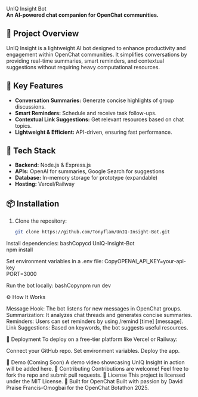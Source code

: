  UnIQ Insight Bot  
**An AI-powered chat companion for OpenChat communities.**  

## 🚀 Project Overview  
UnIQ Insight is a lightweight AI bot designed to enhance productivity and engagement within OpenChat communities. It simplifies conversations by providing real-time summaries, smart reminders, and contextual suggestions without requiring heavy computational resources.  

## 🌟 Key Features  
- **Conversation Summaries:** Generate concise highlights of group discussions.  
- **Smart Reminders:** Schedule and receive task follow-ups.  
- **Contextual Link Suggestions:** Get relevant resources based on chat topics.  
- **Lightweight & Efficient:** API-driven, ensuring fast performance.  

## 🔧 Tech Stack  
- **Backend:** Node.js & Express.js  
- **APIs:** OpenAI for summaries, Google Search for suggestions  
- **Database:** In-memory storage for prototype (expandable)  
- **Hosting:** Vercel/Railway  

## 📦 Installation  
1. Clone the repository:  
   ```bash
   git clone https://github.com/Tonyflam/UnIQ-Insight-Bot.git

Install dependencies:
bashCopycd UnIQ-Insight-Bot  
npm install

Set environment variables in a .env file:
CopyOPENAI_API_KEY=your-api-key  
PORT=3000

Run the bot locally:
bashCopynpm run dev


⚙️ How It Works

Message Hook: The bot listens for new messages in OpenChat groups.
Summarization: It analyzes chat threads and generates concise summaries.
Reminders: Users can set reminders by using /remind [time] [message].
Link Suggestions: Based on keywords, the bot suggests useful resources.

🚀 Deployment
To deploy on a free-tier platform like Vercel or Railway:

Connect your GitHub repo.
Set environment variables.
Deploy the app.

🎥 Demo (Coming Soon)
A demo video showcasing UnIQ Insight in action will be added here.
🤝 Contributing
Contributions are welcome! Feel free to fork the repo and submit pull requests.
📄 License
This project is licensed under the MIT License.
💬 Built for OpenChat
Built with passion by David Praise Francis-Omogbai for the OpenChat Botathon 2025.
